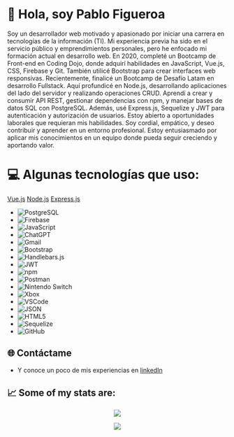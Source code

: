 # 👋 Hola, soy Pablo Figueroa

Soy un desarrollador web motivado y apasionado por iniciar una carrera en tecnologías de la información (TI). Mi experiencia previa ha sido en el servicio público y emprendimientos personales, pero he enfocado mi formación actual en desarrollo web.
En 2020, completé un Bootcamp de Front-end en Coding Dojo, donde adquirí habilidades en JavaScript, Vue.js, CSS, Firebase y Git. También utilicé Bootstrap para crear interfaces web responsivas.
Recientemente, finalicé un Bootcamp de Desafío Latam en desarrollo Fullstack. Aquí profundicé en Node.js, desarrollando aplicaciones del lado del servidor y realizando operaciones CRUD. Aprendí a crear y consumir API REST, gestionar dependencias con npm, y manejar bases de datos SQL con PostgreSQL. Además, usé Express.js, Sequelize y JWT para autenticación y autorización de usuarios.
Estoy abierto a oportunidades laborales que requieran mis habilidades. Soy cordial, empático, y deseo contribuir y aprender en un entorno profesional. Estoy entusiasmado por aplicar mis conocimientos en un equipo donde pueda seguir creciendo y aportando valor.


# 💻 Algunas tecnologías que uso:

[Vue.js](https://img.shields.io/badge/Vue%20js-35495E?style=for-the-badge&logo=vuedotjs&logoColor=4FC08D)
[Node.js](https://img.shields.io/badge/Node%20js-339933?style=for-the-badge&logo=nodedotjs&logoColor=white)
[Express.js](https://img.shields.io/badge/Express%20js-000000?style=for-the-badge&logo=express&logoColor=white)
- ![PostgreSQL](https://img.shields.io/badge/PostgreSQL-316192?style=for-the-badge&logo=postgresql&logoColor=white)
- ![Firebase](https://img.shields.io/badge/firebase-ffca28?style=for-the-badge&logo=firebase&logoColor=black)
- ![JavaScript](https://img.shields.io/badge/JavaScript-323330?style=for-the-badge&logo=javascript&logoColor=F7DF1E)
- ![ChatGPT](https://img.shields.io/badge/ChatGPT-74aa9c?style=for-the-badge&logo=openai&logoColor=white)
- ![Gmail](https://img.shields.io/badge/Gmail-D14836?style=for-the-badge&logo=gmail&logoColor=white)
- ![Bootstrap](https://img.shields.io/badge/Bootstrap-563D7C?style=for-the-badge&logo=bootstrap&logoColor=white)
- ![Handlebars.js](https://img.shields.io/badge/Handlebars%20js-f0772b?style=for-the-badge&logo=handlebarsdotjs&logoColor=black)
- ![JWT](https://img.shields.io/badge/JWT-000000?style=for-the-badge&logo=JSON%20web%20tokens&logoColor=white)
- ![npm](https://img.shields.io/badge/npm-CB3837?style=for-the-badge&logo=npm&logoColor=white)
- ![Postman](https://img.shields.io/badge/Postman-FF6C37?style=for-the-badge&logo=Postman&logoColor=white)
- ![Nintendo Switch](https://img.shields.io/badge/Nintendo_Switch-E60012?style=for-the-badge&logo=nintendo-switch&logoColor=white)
- ![Xbox](https://img.shields.io/badge/Xbox-107C10?style=for-the-badge&logo=xbox&logoColor=white)
- ![VSCode](https://img.shields.io/badge/VSCode-0078D4?style=for-the-badge&logo=visual%20studio%20code&logoColor=white)
- ![JSON](https://img.shields.io/badge/json-5E5C5C?style=for-the-badge&logo=json&logoColor=white)
- ![HTML5](https://img.shields.io/badge/HTML5-E34F26?style=for-the-badge&logo=html5&logoColor=white)
- ![Sequelize](https://img.shields.io/badge/Sequelize-52B0E7?style=for-the-badge&logo=Sequelize&logoColor=white)
- ![GitHub](https://img.shields.io/badge/GitHub-100000?style=for-the-badge&logo=github&logoColor=white)


## 🌐 Contáctame

- Y conoce un poco de mis experiencias en [linkedIn](https://www.linkedin.com/in/pablofsj/)


## 📈   Some of my stats are:

<p align="center">
  <img align="" src="https://github-readme-stats.vercel.app/api/top-langs/?username=pablofsj" />
</p>
<p align="center">
  <img align="" src="https://github-readme-stats.vercel.app/api?username=pablofsj" />
</p>


